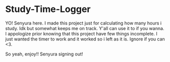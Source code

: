 # Study-Time-Logger
YO! Senyura here. I made this project just for calculating how many hours i study. Idk but somewhat keeps me on track. Y'all can use it to if you wanna.
 I appologize prior knowing that this project have few things incomplete. I just wanted the timer to work and it worked so i left as it is. Ignore if you can <3.

 So yeah, enjoy!! 
 Senyura signing out!
